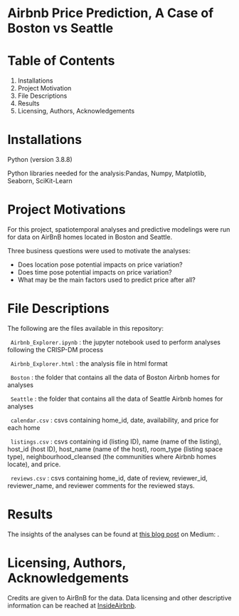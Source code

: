# Airbnb Price Prediction, A Case of Boston vs Seattle
# Table of Contents

1. Installations
2. Project Motivation
3. File Descriptions
4. Results
5. Licensing, Authors, Acknowledgements

# Installations
Python (version 3.8.8)

Python libraries needed for the analysis:Pandas, Numpy, Matplotlib, Seaborn, SciKit-Learn

# Project Motivations
For this project, spatiotemporal analyses and predictive modelings were run for data on AirBnB homes located in Boston and Seattle. 

Three business questions were used to motivate the analyses:

- Does location pose potential impacts on price variation?
- Does time pose potential impacts on price variation?
- What may be the main factors used to predict price after all?

# File Descriptions
The following are the files available in this repository:

` Airbnb_Explorer.ipynb` : the jupyter notebook used to perform analyses following the CRISP-DM process

` Airbnb_Explorer.html` : the analysis file in html format

` Boston` : the folder that contains all the data of Boston Airbnb homes for analyses 

` Seattle` : the folder that contains all the data of Seattle Airbnb homes for analyses 

` calendar.csv` : csvs containing home_id, date, availability, and price for each home

` listings.csv` : csvs containing id (listing ID), name (name of the listing), host_id (host ID), host_name (name of the host), room_type (listing space type), neighbourhood_cleansed (the communities where Airbnb homes locate), and price.

` reviews.csv` : csvs containing home_id, date of review, reviewer_id, reviewer_name, and reviewer comments for the reviewed stays.

# Results
The insights of the analyses can be found at [this blog post](https://medium.com/@btiangis91/airbnb-price-prediction-a-case-of-boston-vs-seattle-e5bdf023d169) on Medium: .

# Licensing, Authors, Acknowledgements
Credits are given to AirBnB for the data. Data licensing and other descriptive information can be reached at [InsideAirbnb](http://insideairbnb.com/get-the-data/).